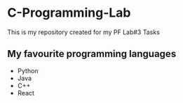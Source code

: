 # C-Programming-Lab
This is my repository created for my PF Lab#3 Tasks
## My favourite programming languages
+ Python
+ Java
+ C++
+ React
